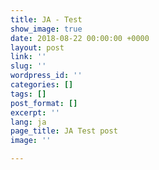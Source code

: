```yaml
---
title: JA - Test
show_image: true
date: 2018-08-22 00:00:00 +0000
layout: post
link: ''
slug: ''
wordpress_id: ''
categories: []
tags: []
post_format: []
excerpt: ''
lang: ja
page_title: JA Test post
image: ''

---
```

